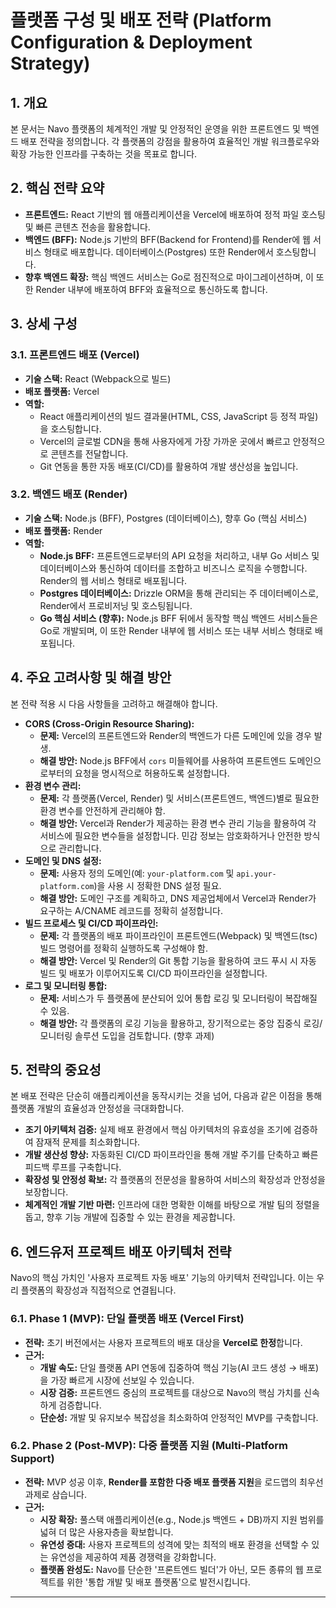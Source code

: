 # 플랫폼 구성 및 배포 전략 (Platform Configuration & Deployment Strategy)

## 1. 개요

본 문서는 Navo 플랫폼의 체계적인 개발 및 안정적인 운영을 위한 프론트엔드 및 백엔드 배포 전략을 정의합니다. 각 플랫폼의 강점을 활용하여 효율적인 개발 워크플로우와 확장 가능한 인프라를 구축하는 것을 목표로 합니다.

## 2. 핵심 전략 요약

*   **프론트엔드:** React 기반의 웹 애플리케이션을 Vercel에 배포하여 정적 파일 호스팅 및 빠른 콘텐츠 전송을 활용합니다.
*   **백엔드 (BFF):** Node.js 기반의 BFF(Backend for Frontend)를 Render에 웹 서비스 형태로 배포합니다. 데이터베이스(Postgres) 또한 Render에서 호스팅합니다.
*   **향후 백엔드 확장:** 핵심 백엔드 서비스는 Go로 점진적으로 마이그레이션하며, 이 또한 Render 내부에 배포하여 BFF와 효율적으로 통신하도록 합니다.

## 3. 상세 구성

### 3.1. 프론트엔드 배포 (Vercel)

*   **기술 스택:** React (Webpack으로 빌드)
*   **배포 플랫폼:** Vercel
*   **역할:**
    *   React 애플리케이션의 빌드 결과물(HTML, CSS, JavaScript 등 정적 파일)을 호스팅합니다.
    *   Vercel의 글로벌 CDN을 통해 사용자에게 가장 가까운 곳에서 빠르고 안정적으로 콘텐츠를 전달합니다.
    *   Git 연동을 통한 자동 배포(CI/CD)를 활용하여 개발 생산성을 높입니다.

### 3.2. 백엔드 배포 (Render)

*   **기술 스택:** Node.js (BFF), Postgres (데이터베이스), 향후 Go (핵심 서비스)
*   **배포 플랫폼:** Render
*   **역할:**
    *   **Node.js BFF:** 프론트엔드로부터의 API 요청을 처리하고, 내부 Go 서비스 및 데이터베이스와 통신하여 데이터를 조합하고 비즈니스 로직을 수행합니다. Render의 웹 서비스 형태로 배포됩니다.
    *   **Postgres 데이터베이스:** Drizzle ORM을 통해 관리되는 주 데이터베이스로, Render에서 프로비저닝 및 호스팅됩니다.
    *   **Go 핵심 서비스 (향후):** Node.js BFF 뒤에서 동작할 핵심 백엔드 서비스들은 Go로 개발되며, 이 또한 Render 내부에 웹 서비스 또는 내부 서비스 형태로 배포됩니다.

## 4. 주요 고려사항 및 해결 방안

본 전략 적용 시 다음 사항들을 고려하고 해결해야 합니다.

*   **CORS (Cross-Origin Resource Sharing):**
    *   **문제:** Vercel의 프론트엔드와 Render의 백엔드가 다른 도메인에 있을 경우 발생.
    *   **해결 방안:** Node.js BFF에서 `cors` 미들웨어를 사용하여 프론트엔드 도메인으로부터의 요청을 명시적으로 허용하도록 설정합니다.
*   **환경 변수 관리:**
    *   **문제:** 각 플랫폼(Vercel, Render) 및 서비스(프론트엔드, 백엔드)별로 필요한 환경 변수를 안전하게 관리해야 함.
    *   **해결 방안:** Vercel과 Render가 제공하는 환경 변수 관리 기능을 활용하여 각 서비스에 필요한 변수들을 설정합니다. 민감 정보는 암호화하거나 안전한 방식으로 관리합니다.
*   **도메인 및 DNS 설정:**
    *   **문제:** 사용자 정의 도메인(예: `your-platform.com` 및 `api.your-platform.com`)을 사용 시 정확한 DNS 설정 필요.
    *   **해결 방안:** 도메인 구조를 계획하고, DNS 제공업체에서 Vercel과 Render가 요구하는 A/CNAME 레코드를 정확히 설정합니다.
*   **빌드 프로세스 및 CI/CD 파이프라인:**
    *   **문제:** 각 플랫폼의 배포 파이프라인이 프론트엔드(Webpack) 및 백엔드(tsc) 빌드 명령어를 정확히 실행하도록 구성해야 함.
    *   **해결 방안:** Vercel 및 Render의 Git 통합 기능을 활용하여 코드 푸시 시 자동 빌드 및 배포가 이루어지도록 CI/CD 파이프라인을 설정합니다.
*   **로그 및 모니터링 통합:**
    *   **문제:** 서비스가 두 플랫폼에 분산되어 있어 통합 로깅 및 모니터링이 복잡해질 수 있음.
    *   **해결 방안:** 각 플랫폼의 로깅 기능을 활용하고, 장기적으로는 중앙 집중식 로깅/모니터링 솔루션 도입을 검토합니다. (향후 과제)

## 5. 전략의 중요성

본 배포 전략은 단순히 애플리케이션을 동작시키는 것을 넘어, 다음과 같은 이점을 통해 플랫폼 개발의 효율성과 안정성을 극대화합니다.

*   **조기 아키텍처 검증:** 실제 배포 환경에서 핵심 아키텍처의 유효성을 조기에 검증하여 잠재적 문제를 최소화합니다.
*   **개발 생산성 향상:** 자동화된 CI/CD 파이프라인을 통해 개발 주기를 단축하고 빠른 피드백 루프를 구축합니다.
*   **확장성 및 안정성 확보:** 각 플랫폼의 전문성을 활용하여 서비스의 확장성과 안정성을 보장합니다.
*   **체계적인 개발 기반 마련:** 인프라에 대한 명확한 이해를 바탕으로 개발 팀의 정렬을 돕고, 향후 기능 개발에 집중할 수 있는 환경을 제공합니다.

## 6. 엔드유저 프로젝트 배포 아키텍처 전략

Navo의 핵심 가치인 '사용자 프로젝트 자동 배포' 기능의 아키텍처 전략입니다. 이는 우리 플랫폼의 확장성과 직접적으로 연결됩니다.

### 6.1. Phase 1 (MVP): 단일 플랫폼 배포 (Vercel First)

*   **전략:** 초기 버전에서는 사용자 프로젝트의 배포 대상을 **Vercel로 한정**합니다.
*   **근거:**
    *   **개발 속도:** 단일 플랫폼 API 연동에 집중하여 핵심 기능(AI 코드 생성 → 배포)을 가장 빠르게 시장에 선보일 수 있습니다.
    *   **시장 검증:** 프론트엔드 중심의 프로젝트를 대상으로 Navo의 핵심 가치를 신속하게 검증합니다.
    *   **단순성:** 개발 및 유지보수 복잡성을 최소화하여 안정적인 MVP를 구축합니다.

### 6.2. Phase 2 (Post-MVP): 다중 플랫폼 지원 (Multi-Platform Support)

*   **전략:** MVP 성공 이후, **Render를 포함한 다중 배포 플랫폼 지원**을 로드맵의 최우선 과제로 삼습니다.
*   **근거:**
    *   **시장 확장:** 풀스택 애플리케이션(e.g., Node.js 백엔드 + DB)까지 지원 범위를 넓혀 더 많은 사용자층을 확보합니다.
    *   **유연성 증대:** 사용자 프로젝트의 성격에 맞는 최적의 배포 환경을 선택할 수 있는 유연성을 제공하여 제품 경쟁력을 강화합니다.
    *   **플랫폼 완성도:** Navo를 단순한 '프론트엔드 빌더'가 아닌, 모든 종류의 웹 프로젝트를 위한 '통합 개발 및 배포 플랫폼'으로 발전시킵니다.

---
